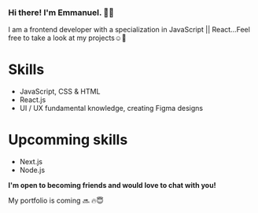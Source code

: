 ### Hi there! I'm Emmanuel. 👋🏾

<!--
**pidoxy/pidoxy** is a ✨ _special_ ✨ repository because its `README.md` (this file) appears on your GitHub profile.
-->

I am a frontend developer with a specialization in JavaScript || React...Feel free to take a look at my projects☺️🌿

# Skills
* JavaScript, CSS & HTML
* React.js 
* UI / UX fundamental knowledge, creating Figma designs

# Upcomming skills
* Next.js
* Node.js


**I'm open to becoming friends and would love to chat with you!**


   My portfolio is coming 🔜 🔥😇
  
<!-- ### [![Anurag's github stats](https://github-readme-stats.vercel.app/api?username=pidoxy)](https://github.com/pidoxy/github-readme-stats)
 -->
<!--
Here are some ideas to get you started:

- 🔭 I’m currently working on ...
- 🌱 I’m currently learning ...
- 👯 I’m looking to collaborate on ...
- 🤔 I’m looking for help with ...
- 💬 Ask me about ...
- 📫 How to reach me: ...
- 😄 Pronouns: ...
- ⚡ Fun fact: ...
-->
